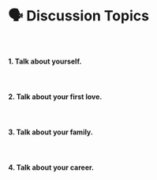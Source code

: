 <h1><a name="header-n21" class="md-header-anchor md-print-anchor" href="af://n21"> </a><span>🗣 Discussion Topics</span></h1>
<p>&nbsp;</p>
<h4><a name="header-n23" class="md-header-anchor md-print-anchor" href="af://n23"> </a><span>1.  Talk about yourself.</span></h4>
<p>&nbsp;</p>
<h4><a name="header-n25" class="md-header-anchor md-print-anchor" href="af://n25"> </a><span>2. Talk about your first love.</span></h4>
<p>&nbsp;</p>
<h4><a name="header-n27" class="md-header-anchor md-print-anchor" href="af://n27"> </a><span>3. Talk about your family.</span></h4>
<p>&nbsp;</p>
<h4><a name="header-n29" class="md-header-anchor md-print-anchor" href="af://n29"> </a><span>4. Talk about your career.</span></h4>
<p>&nbsp;</p>
